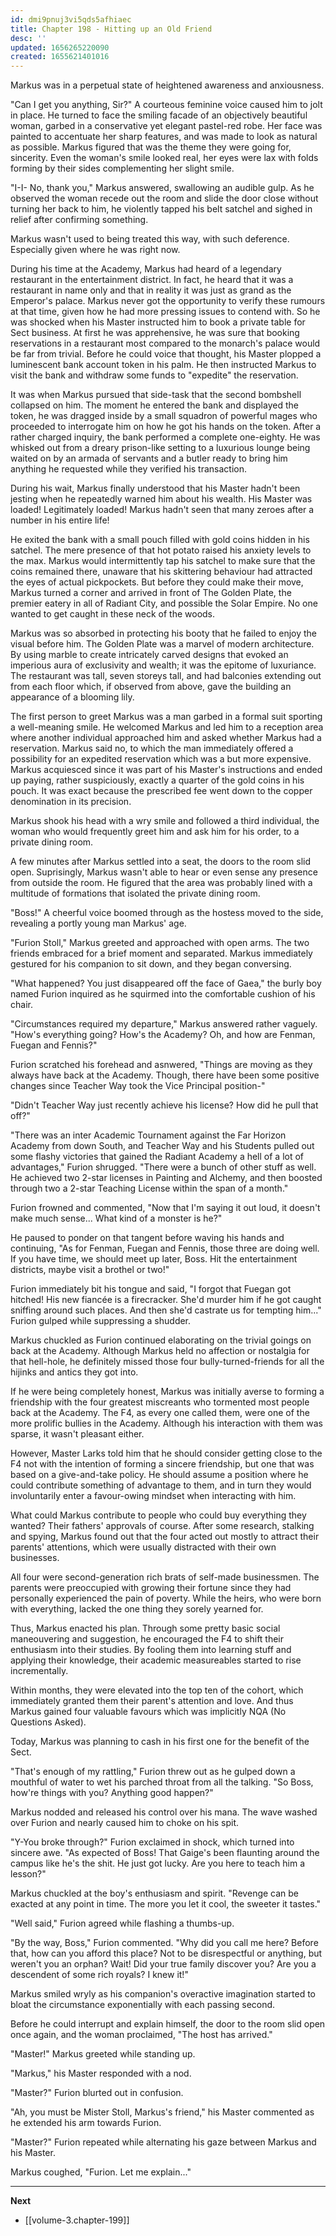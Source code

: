 ```yaml
---
id: dmi9pnuj3vi5qds5afhiaec
title: Chapter 198 - Hitting up an Old Friend
desc: ''
updated: 1656265220090
created: 1655621401016
---
```


Markus was in a perpetual state of heightened awareness and anxiousness.

"Can I get you anything, Sir?" A courteous feminine voice caused him to jolt in place. He turned to face the smiling facade of an objectively beautiful woman, garbed in a conservative yet elegant pastel-red robe. Her face was painted to accentuate her sharp features, and was made to look as natural as possible. Markus figured that was the theme they were going for, sincerity. Even the woman's smile looked real, her eyes were lax with folds forming by their sides complementing her slight smile.

"I-I- No, thank you," Markus answered, swallowing an audible gulp. As he observed the woman recede out the room and slide the door close without turning her back to him, he violently tapped his belt satchel and sighed in relief after confirming something.

Markus wasn't used to being treated this way, with such deference. Especially given where he was right now.

During his time at the Academy, Markus had heard of a legendary restaurant in the entertainment district. In fact, he heard that it was a restaurant in name only and that in reality it was just as grand as the Emperor's palace. Markus never got the opportunity to verify these rumours at that time, given how he had more pressing issues to contend with. So he was shocked when his Master instructed him to book a private table for Sect business. At first he was apprehensive, he was sure that booking reservations in a restaurant most compared to the monarch's palace would be far from trivial. Before he could voice that thought, his Master plopped a luminescent bank account token in his palm. He then instructed Markus to visit the bank and withdraw some funds to "expedite" the reservation.

It was when Markus pursued that side-task that the second bombshell collapsed on him. The moment he entered the bank and displayed the token, he was dragged inside by a small squadron of powerful mages who proceeded to interrogate him on how he got his hands on the token. After a rather charged inquiry, the bank performed a complete one-eighty. He was whisked out from a dreary prison-like setting to a luxurious lounge being waited on by an armada of servants and a butler ready to bring him anything he requested while they verified his transaction.

During his wait, Markus finally understood that his Master hadn't been jesting when he repeatedly warned him about his wealth. His Master was loaded! Legitimately loaded! Markus hadn't seen that many zeroes after a number in his entire life!

He exited the bank with a small pouch filled with gold coins hidden in his satchel. The mere presence of that hot potato raised his anxiety levels to the max. Markus would intermittently tap his satchel to make sure that the coins remained there, unaware that his skittering behaviour had attracted the eyes of actual pickpockets. But before they could make their move, Markus turned a corner and arrived in front of The Golden Plate, the premier eatery in all of Radiant City, and possible the Solar Empire. No one wanted to get caught in these neck of the woods.

Markus was so absorbed in protecting his booty that he failed to enjoy the visual before him. The Golden Plate was a marvel of modern architecture. By using marble to create intricately carved designs that evoked an imperious aura of exclusivity and wealth; it was the epitome of luxuriance. The restaurant was tall, seven storeys tall, and had balconies extending out from each floor which, if observed from above, gave the building an appearance of a blooming lily.

The first person to greet Markus was a man garbed in a formal suit sporting a well-meaning smile. He welcomed Markus and led him to a reception area where another individual approached him and asked whether Markus had a reservation. Markus said no, to which the man immediately offered a possibility for an expedited reservation which was a but more expensive. Markus acquiesced since it was part of his Master's instructions and ended up paying, rather suspiciously, exactly a quarter of the gold coins in his pouch. It was exact because the prescribed fee went down to the copper denomination in its precision.

Markus shook his head with a wry smile and followed a third individual, the woman who would frequently greet him and ask him for his order, to a private dining room.

A few minutes after Markus settled into a seat, the doors to the room slid open. Suprisingly, Markus wasn't able to hear or even sense any presence from outside the room. He figured that the area was probably lined with a multitude of formations that isolated the private dining room.

"Boss!" A cheerful voice boomed through as the hostess moved to the side, revealing a portly young man Markus' age.

"Furion Stoll," Markus greeted and approached with open arms. The two friends embraced for a brief moment and separated. Markus immediately gestured for his companion to sit down, and they began conversing.

"What happened? You just disappeared off the face of Gaea," the burly boy named Furion inquired as he squirmed into the comfortable cushion of his chair. 

"Circumstances required my departure," Markus answered rather vaguely. "How's everything going? How's the Academy? Oh, and how are Fenman, Fuegan and Fennis?"

Furion scratched his forehead and asnwered, "Things are moving as they always have back at the Academy. Though, there have been some positive changes since Teacher Way took the Vice Principal position-"

"Didn't Teacher Way just recently achieve his license? How did he pull that off?"

"There was an inter Academic Tournament against the Far Horizon Academy from down South, and Teacher Way and his Students pulled out some flashy victories that gained the Radiant Academy a hell of a lot of advantages," Furion shrugged. "There were a bunch of other stuff as well. He achieved two 2-star licenses in Painting and Alchemy, and then boosted through two a 2-star Teaching License within the span of a month."

Furion frowned and commented, "Now that I'm saying it out loud, it doesn't make much sense... What kind of a monster is he?"

He paused to ponder on that tangent before waving his hands and continuing, "As for Fenman, Fuegan and Fennis, those three are doing well. If you have time, we should meet up later, Boss. Hit the entertainment districts, maybe visit a brothel or two!"

Furion immediately bit his tongue and said, "I forgot that Fuegan got hitched! His new fiancée is a firecracker. She'd murder him if he got caught sniffing around such places. And then she'd castrate us for tempting him..." Furion gulped while suppressing a shudder.

Markus chuckled as Furion continued elaborating on the trivial goings on back at the Academy. Although Markus held no affection or nostalgia for that hell-hole, he definitely missed those four bully-turned-friends for all the hijinks and antics they got into.

If he were being completely honest, Markus was initially averse to forming a friendship with the four greatest miscreants who tormented most people back at the Academy. The F4, as every one called them, were one of the more prolific bullies in the Academy. Although his interaction with them was sparse, it wasn't pleasant either.

However, Master Larks told him that he should consider getting close to the F4 not with the intention of forming a sincere friendship, but one that was based on a give-and-take policy. He should assume a position where he could contribute something of advantage to them, and in turn they would involuntarily enter a favour-owing mindset when interacting with him.

What could Markus contribute to people who could buy everything they wanted? Their fathers' approvals of course. After some research, stalking and spying, Markus found out that the four acted out mostly to attract their parents' attentions, which were usually distracted with their own businesses. 

All four were second-generation rich brats of self-made businessmen. The parents were preoccupied with growing their fortune since they had personally experienced the pain of poverty. While the heirs, who were born with everything, lacked the one thing they sorely yearned for.

Thus, Markus enacted his plan. Through some pretty basic social maneouvering and suggestion, he encouraged the F4 to shift their enthusiasm into their studies. By fooling them into learning stuff and applying their knowledge, their academic measureables started to rise incrementally.

Within months, they were elevated into the top ten of the cohort, which immediately granted them their parent's attention and love. And thus Markus gained four valuable favours which was implicitly NQA (No Questions Asked).

Today, Markus was planning to cash in his first one for the benefit of the Sect.

"That's enough of my rattling," Furion threw out as he gulped down a mouthful of water to wet his parched throat from all the talking. "So Boss, how're things with you? Anything good happen?"

Markus nodded and released his control over his mana. The wave washed over Furion and nearly caused him to choke on his spit.

"Y-You broke through?" Furion exclaimed in shock, which turned into sincere awe. "As expected of Boss! That Gaige's been flaunting around the campus like he's the shit. He just got lucky. Are you here to teach him a lesson?"

Markus chuckled at the boy's enthusiasm and spirit. "Revenge can be exacted at any point in time. The more you let it cool, the sweeter it tastes."

"Well said," Furion agreed while flashing a thumbs-up.

"By the way, Boss," Furion commented. "Why did you call me here? Before that, how can you afford this place? Not to be disrespectful or anything, but weren't you an orphan? Wait! Did your true family discover you? Are you a descendent of some rich royals? I knew it!"

Markus smiled wryly as his companion's overactive imagination started to bloat the circumstance exponentially with each passing second.

Before he could interrupt and explain himself, the door to the room slid open once again, and the woman proclaimed, "The host has arrived."

"Master!" Markus greeted while standing up.

"Markus," his Master responded with a nod.

"Master?" Furion blurted out in confusion.

"Ah, you must be Mister Stoll, Markus's friend," his Master commented as he extended his arm towards Furion.

"Master?" Furion repeated while alternating his gaze between Markus and his Master.

Markus coughed, "Furion. Let me explain..."

____

**Next**
* [[volume-3.chapter-199]]